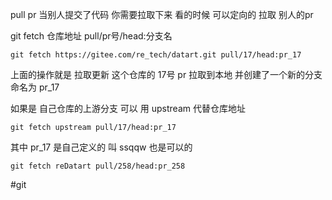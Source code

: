 pull pr
当别人提交了代码  你需要拉取下来 看的时候 可以定向的 拉取 别人的pr

git fetch 仓库地址 pull/pr号/head:分支名


	git fetch https://gitee.com/re_tech/datart.git pull/17/head:pr_17


上面的操作就是 拉取更新 这个仓库的 17号 pr 拉取到本地 并创建了一个新的分支 命名为 pr_17

如果是 自己仓库的上游分支 可以 用 upstream 代替仓库地址

	git fetch upstream pull/17/head:pr_17 

其中 pr_17 是自己定义的 叫 ssqqw 也是可以的

	git fetch reDatart pull/258/head:pr_258


#git



